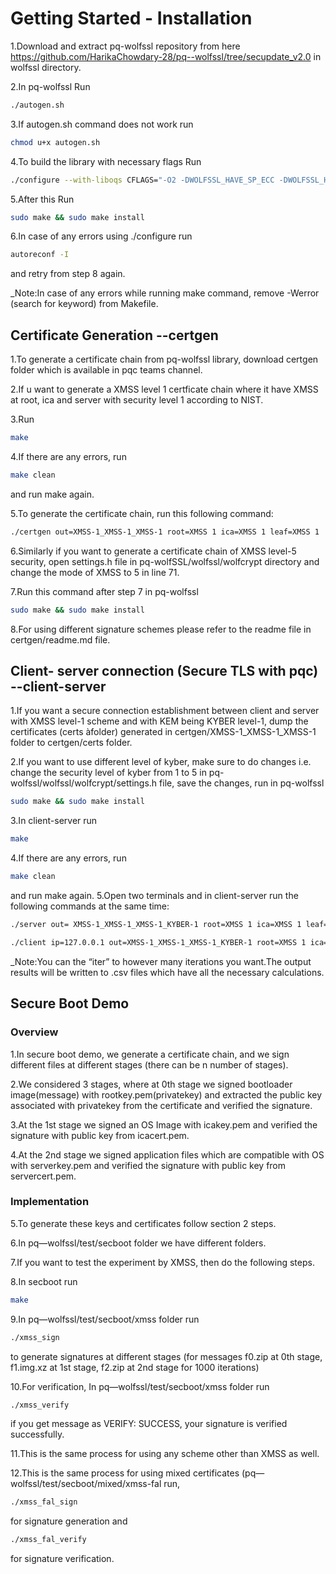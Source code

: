 <div class="oranda-hide">

# Getting Started - Installation

</div>

1.Download and extract pq-wolfssl repository from here <https://github.com/HarikaChowdary-28/pq--wolfssl/tree/secupdate_v2.0> in wolfssl directory.

2.In pq-wolfssl Run 
```bash
./autogen.sh
```
3.If autogen.sh command does not work run 
```bash
chmod u+x autogen.sh 
```
4.To build the library with necessary flags Run  
```bash
./configure --with-liboqs CFLAGS="-O2 -DWOLFSSL_HAVE_SP_ECC -DWOLFSSL_HAVE_SP_DH -DWC_NO_HARDEN" --enable-tls13 --disable-tlsv12 --disable-oldtls --enable-falcon --enable-dilithium --enable-xmss --enable-sphincs --enable-kyber --enable-keygen --enable-crypttests --disable-rsa --enable-dh --enable-aescbc --disable-poly1305 --disable-chacha --disable-des3 --disable-md5 --disable-sha --disable-sha224 --enable-sha384 --enable-sha512 --enable-sha3 --disable-eccshamir --enable-certreq --enable-certgen --enable-keygen --disable-fastmath --enable-sp-math-all --disable-asm --disable-errorstrings --enable-opensslextra --enable-pwdbased –disable-debug
```
5.After this Run 
```bash
sudo make && sudo make install
```
6.In case of any errors using ./configure run 
```bash
autoreconf -I
```
and retry from step 8 again. 

_Note:In case of any errors while running make command, remove -Werror (search for keyword) from Makefile.


## Certificate Generation --certgen

1.To generate a certificate chain from pq-wolfssl  library, download certgen folder which is available in pqc teams channel. 

2.If u want to generate a XMSS level 1 certficate chain where it have XMSS at root, ica and server with security level 1 according to NIST.

3.Run 
```bash
make
```
4.If there are any errors, run 
```bash
make clean
```
and run make again. 

5.To generate the certificate chain, run this following command:
```bash
./certgen out=XMSS-1_XMSS-1_XMSS-1 root=XMSS 1 ica=XMSS 1 leaf=XMSS 1 
```
6.Similarly if you want to generate a certificate chain of XMSS level-5 security, open settings.h file in pq-wolfSSL/wolfssl/wolfcrypt directory and change the mode of XMSS to 5 in line 71. 

7.Run this command after step 7 in pq-wolfssl
```bash
sudo make && sudo make install
```
8.For using different signature schemes please refer to the readme file in certgen/readme.md file.

## Client- server connection (Secure TLS with pqc) --client-server

1.If you want a secure connection establishment between client and server with XMSS level-1 scheme and with KEM being KYBER level-1, dump the certificates (certs àfolder) generated in certgen/XMSS-1_XMSS-1_XMSS-1 folder to certgen/certs folder.

2.If you want to use different level of kyber, make sure to do changes i.e. change the security level of kyber from 1 to 5 in pq-wolfssl/wolfssl/wolfcrypt/settings.h file, save the changes, run in pq-wolfssl
```bash
sudo make && sudo make install
```
3.In client-server run
```bash
make
```
4.If there are any errors, run 
```bash 
make clean 
```
and run make again. 
5.Open two terminals and in client-server run the following commands at the same time: 
```bash
./server out= XMSS-1_XMSS-1_XMSS-1_KYBER-1 root=XMSS 1 ica=XMSS 1 leaf=XMSS 1 kem=KYBER 1 
```
```bash
./client ip=127.0.0.1 out=XMSS-1_XMSS-1_XMSS-1_KYBER-1 root=XMSS 1 ica=XMSS 1 leaf=XMSS 1 kem=KYBER 1 iter=100 
```
_Note:You can the “iter” to however many iterations you want.The output results will be written to .csv files which have all the necessary calculations. 


## Secure Boot Demo
### Overview
1.In secure boot demo, we generate a certificate chain, and we sign different files at different stages (there can be n number of stages). 

2.We considered 3 stages, where at 0th stage we signed bootloader image(message) with rootkey.pem(privatekey) and extracted the public key associated with privatekey from the certificate and verified the signature. 

3.At the 1st stage we signed an OS Image with icakey.pem and verified the signature with public key from icacert.pem.

4.At the 2nd stage we signed application files which are compatible with OS with serverkey.pem and verified the signature with public key from servercert.pem. 

### Implementation
5.To generate these keys and certificates follow section 2 steps. 

6.In pq—wolfssl/test/secboot folder we have different folders. 

7.If you want to test the experiment by XMSS, then do the following steps. 

8.In secboot run 
```bash
make
```
9.In pq—wolfssl/test/secboot/xmss folder run 
```bash
./xmss_sign
```
to generate signatures at different stages (for messages f0.zip at 0th  stage, f1.img.xz at 1st stage, f2.zip at 2nd stage for 1000 iterations) 

10.For verification, In pq—wolfssl/test/secboot/xmss folder run 
```bash
./xmss_verify
```
if you get message as VERIFY: SUCCESS, your signature is verified successfully. 

11.This is the same process for using any scheme other than XMSS as well. 

12.This is the same process for using mixed certificates (pq—wolfssl/test/secboot/mixed/xmss-fal  run, 
```bash
./xmss_fal_sign 
```
for signature generation and 
```bash
./xmss_fal_verify
```
for signature verification.

 
